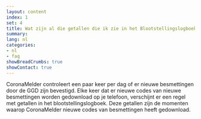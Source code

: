 ```yaml
---
layout: content
index: 1
set: 4
title: Wat zijn al die getallen die ik zie in het Blootstellingslogboek op mijn telefoon? 
summary: 
lang: nl
categories:
- nl
- faq
showBreadCrumbs: true
showContact: true
---
```

CoronaMelder controleert een paar keer per dag of er nieuwe besmettingen door de GGD zijn bevestigd. Elke keer dat er nieuwe codes van nieuwe besmettingen worden gedownload op je telefoon, verschijnt er een regel met getallen in het blootstellingslogboek. Deze getallen zijn de momenten waarop CoronaMelder nieuwe codes van besmettingen heeft gedownload.
